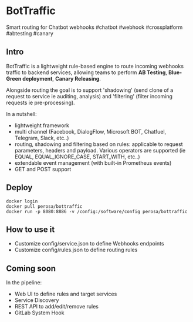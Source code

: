 # BotTraffic

Smart routing for Chatbot webhooks #chatbot #webhook #crossplatform #abtesting #canary

## Intro

BotTraffic is a lightweight rule-based engine to route incoming webhooks traffic to backend services, allowing teams to perform **AB Testing**, **Blue-Green deployment**, **Canary Releasing**.

Alongside routing the goal is to support 'shadowing' (send clone of a request to service ie auditing, analysis) and 'filtering' (filter incoming requests ie pre-processing).

In a nutshell:
- lightweight framework 
- multi channel (Facebook, DialogFlow, Microsoft BOT, Chatfuel, Telegram, Slack, etc..)
- routing, shadowing and filtering based on rules: applicable to request parameters, headers and payload. Various operators are supported (ie EQUAL, EQUAL_IGNORE_CASE, START_WITH, etc..)
- extendable event management (with built-in Prometheus events)
- GET and POST support

## Deploy 

```
docker login
docker pull perosa/bottraffic
docker run -p 8080:8886 -v /config:/software/config perosa/bottraffic
```

## How to use it

* Customize config/service.json to define Webhooks endpoints
* Customize config/rules.json to define routing rules


## Coming soon

In the pipeline:
- Web UI to define rules and target services
- Service Discovery
- REST API to add/edit/remove rules
- GitLab System Hook


